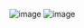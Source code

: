![image](https://github.com/1leary1/android_dota2_app/assets/99540346/ebe6f099-bae5-42a4-a737-b6baeaca665b)
![image](https://github.com/1leary1/android_dota2_app/assets/99540346/c9c1fa9e-ca63-411d-bf95-6c87c9d9c533)




